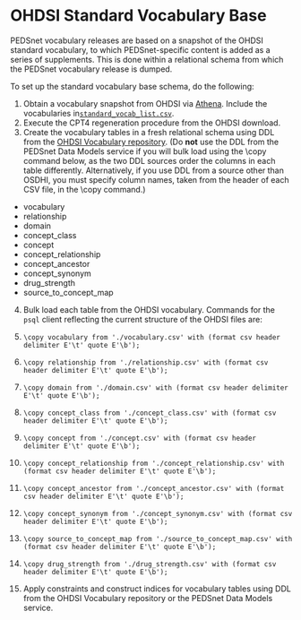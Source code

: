 # OHDSI Standard Vocabulary Base

PEDSnet vocabulary releases are based on a snapshot of the OHDSI standard vocabulary, to which PEDSnet-specific content is added as a series of supplements.  This is done within a relational schema from which the PEDSnet vocabulary release is dumped.

To set up the standard vocabulary base schema, do the following:

1. Obtain a vocabulary snapshot from OHDSI via [Athena](http://www.ohdsi.org/web/athena).   Include the vocabularies in[`standard_vocab_list.csv`](./standard_vocab_list.csv).
2. Execute the CPT4 regeneration procedure from the OHDSI download.
3. Create the vocabulary tables in a fresh relational schema using DDL from the [OHDSI Vocabulary repository](https://github.com/OHDSI/CommonDataModel). (Do **not** use the DDL from the PEDSnet Data Models service if you will bulk load using the \copy command below, as the two DDL sources order the columns in each table differently.  Alternatively, if you use DDL from a source other than OSDHI, you must specify column names, taken from the header of each CSV file, in the \copy command.)
  * vocabulary
  * relationship
  * domain
  * concept_class
  * concept
  * concept_relationship
  * concept_ancestor
  * concept_synonym
  * drug_strength
  * source\_to\_concept_map
4. Bulk load each table from the OHDSI vocabulary. Commands for the `psql` client reflecting the current structure of the OHDSI files are:
  1. `\copy vocabulary from './vocabulary.csv' with (format csv header delimiter E'\t' quote E'\b');`
  1. `\copy relationship from './relationship.csv' with (format csv header delimiter E'\t' quote E'\b');`
  1. `\copy domain from './domain.csv' with (format csv header delimiter E'\t' quote E'\b');`
  1. `\copy concept_class from './concept_class.csv' with (format csv header delimiter E'\t' quote E'\b');`
  1. `\copy concept from './concept.csv' with (format csv header delimiter E'\t' quote E'\b');`
  1. `\copy concept_relationship from './concept_relationship.csv' with (format csv header delimiter E'\t' quote E'\b');`
  1. `\copy concept_ancestor from './concept_ancestor.csv' with (format csv header delimiter E'\t' quote E'\b');`
  1. `\copy concept_synonym from './concept_synonym.csv' with (format csv header delimiter E'\t' quote E'\b');`
  1. `\copy source_to_concept_map from './source_to_concept_map.csv' with (format csv header delimiter E'\t' quote E'\b');`
  1. `\copy drug_strength from './drug_strength.csv' with (format csv header delimiter E'\t' quote E'\b');`

5. Apply constraints and construct indices for vocabulary tables using DDL from the OHDSI Vocabulary repository or the PEDSnet Data Models service.

